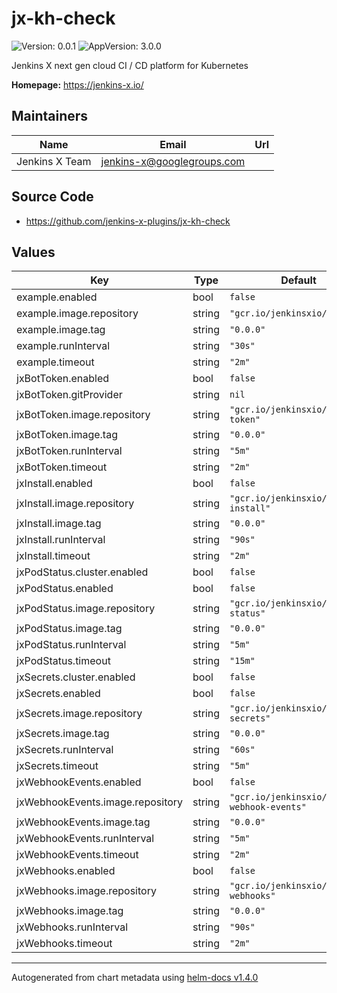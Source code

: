 # jx-kh-check

![Version: 0.0.1](https://img.shields.io/badge/Version-0.0.1-informational?style=flat-square) ![AppVersion: 3.0.0](https://img.shields.io/badge/AppVersion-3.0.0-informational?style=flat-square)

Jenkins X next gen cloud CI / CD platform for Kubernetes

**Homepage:** <https://jenkins-x.io/>

## Maintainers

| Name | Email | Url |
| ---- | ------ | --- |
| Jenkins X Team | jenkins-x@googlegroups.com |  |

## Source Code

* <https://github.com/jenkins-x-plugins/jx-kh-check>

## Values

| Key | Type | Default | Description |
|-----|------|---------|-------------|
| example.enabled | bool | `false` |  |
| example.image.repository | string | `"gcr.io/jenkinsxio/example"` |  |
| example.image.tag | string | `"0.0.0"` |  |
| example.runInterval | string | `"30s"` |  |
| example.timeout | string | `"2m"` |  |
| jxBotToken.enabled | bool | `false` |  |
| jxBotToken.gitProvider | string | `nil` |  |
| jxBotToken.image.repository | string | `"gcr.io/jenkinsxio/jx-bot-token"` |  |
| jxBotToken.image.tag | string | `"0.0.0"` |  |
| jxBotToken.runInterval | string | `"5m"` |  |
| jxBotToken.timeout | string | `"2m"` |  |
| jxInstall.enabled | bool | `false` |  |
| jxInstall.image.repository | string | `"gcr.io/jenkinsxio/jx-install"` |  |
| jxInstall.image.tag | string | `"0.0.0"` |  |
| jxInstall.runInterval | string | `"90s"` |  |
| jxInstall.timeout | string | `"2m"` |  |
| jxPodStatus.cluster.enabled | bool | `false` |  |
| jxPodStatus.enabled | bool | `false` |  |
| jxPodStatus.image.repository | string | `"gcr.io/jenkinsxio/jx-pod-status"` |  |
| jxPodStatus.image.tag | string | `"0.0.0"` |  |
| jxPodStatus.runInterval | string | `"5m"` |  |
| jxPodStatus.timeout | string | `"15m"` |  |
| jxSecrets.cluster.enabled | bool | `false` |  |
| jxSecrets.enabled | bool | `false` |  |
| jxSecrets.image.repository | string | `"gcr.io/jenkinsxio/jx-secrets"` |  |
| jxSecrets.image.tag | string | `"0.0.0"` |  |
| jxSecrets.runInterval | string | `"60s"` |  |
| jxSecrets.timeout | string | `"5m"` |  |
| jxWebhookEvents.enabled | bool | `false` |  |
| jxWebhookEvents.image.repository | string | `"gcr.io/jenkinsxio/jx-webhook-events"` |  |
| jxWebhookEvents.image.tag | string | `"0.0.0"` |  |
| jxWebhookEvents.runInterval | string | `"5m"` |  |
| jxWebhookEvents.timeout | string | `"2m"` |  |
| jxWebhooks.enabled | bool | `false` |  |
| jxWebhooks.image.repository | string | `"gcr.io/jenkinsxio/jx-webhooks"` |  |
| jxWebhooks.image.tag | string | `"0.0.0"` |  |
| jxWebhooks.runInterval | string | `"90s"` |  |
| jxWebhooks.timeout | string | `"2m"` |  |

----------------------------------------------
Autogenerated from chart metadata using [helm-docs v1.4.0](https://github.com/norwoodj/helm-docs/releases/v1.4.0)
